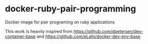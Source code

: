 # docker-ruby-pair-programming
Docker image for pair programing on ruby applications

This work is heavily inspired from https://github.com/dpetersen/dev-container-base and https://github.com/eLafo/docker-dev-env-base


